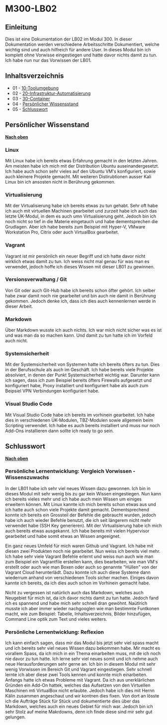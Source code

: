 # M300-LB02

## Einleitung

Dies ist eine Dokumentation der LB02 im Modul 300. In dieser Dokumentation werden verschiedene Arbeitsschritte Dokumentiert, welche wichtig sind und auch hilfreich für andere User. In dieses Modul bin ich komplett ohne Vorwisse eingestiegen und hatte davor nichts damit zu tun. Ich habe nun nur das Vorwissen der LB01.

## Inhaltsverzeichnis

* 01 - [10-Toolumgebung](10_Toolumgebung)
* 02 - [20-Infrastruktur-Automatisierung](/20_Infrastruktur_automatisierung)
* 03 - [30-Container](/30_Container/README.md)
* 04 - [Persönlicher Wissensstand](#persönlicher-wissenstand)
* 05 - [Schlusswort](#schlusswort)

## Persönlicher Wissenstand

[**Nach oben**](#m300-services)

### Linux

Mit Linux habe ich bereits etwas Erfahrung gemacht in den letzten Jahren. Am meisten habe ich mich mit der Distribution Ubuntu auseinandergesetzt. Ich habe auch schon sehr vieles auf den Ubuntu VM's konfiguriert, sowie auch kleinere Projekte gemacht. Mit weiteren Distirubtionen ausser Kali Linux bin ich ansosten nicht in Berührung gekommen.

### Virtualisierung

Mit der Virtualisierung habe ich bereits etwas zu tun gehabt. Sehr oft habe ich auch mit virtuellen Machinen gearbeitet und zurzeit habe ich auch das letzte ÜK-Modul, in dem es auch umn Virtualisierung geht. Jedoch bin ich noch nicht so tief in die Materie eingetauch und habe dementsprechen die Grudlagen. Aber ich habe bereits zum Beispiel mit Hyper-V, VMware Workstation Pro, Citrix oder auch VirtualBox gearbeitet.

### Vagrant

Vagrant ist mir persönlich ein neuer Begriff und ich hatte davor nicht wirklich etwas damit zu tun. Ich weiss nicht mal genau für was man es verwendet, jedoch hoffe ich dieses Wissen mit dieser LB01 zu gewinnen.

### Versionsverwaltung / Git

Von Git oder auch Git-Hub habe ich bereits schon öfter gehört. Ich selber habe zwar damit noch nie gearbeitet und bin auch nie damit in Berührung gekommen. Jedoch denke ich, dass ich dies auch kennenlernen werde in dieser Arbeit.

### Markdown

Über Markdown wusste ich auch nichts. Ich war mich nicht sicher was es ist und was man da so machen kann. Und damit zu tun hatte ich im Vorfeld auch nicht.

### Systemsicherheit

Mit der Systemsicherheit von Systemen hatte ich bereits öfters zu tun. Dies in der Berufsschule als auch im Geschäft. Ich habe bereits viele Projekte absolviert, in denen der Punkt Systemsicherheit wichtig war. Darunter kann ich sagen, dass ich zum Beispiel bereits öfters Firewalls aufgesetzt und konfiguriert habe, Proxy installiert und konfiguriert habe als auch zum Beipsiel VPN Verbindungen konfiguriert habe.

### Visual Studio Code

Mit Visual Studio Code habe ich bereits im vorhinein gearbeitet. Ich habe dies in verschiedenen ÜK-Modulen, TBZ-Modulen sowie allgemein beim Scripting verwendet. Ich habe es auch bereits installiert und muss nur noch Add-Ons installieren dann sollte ich ready to go sein.

## Schlusswort

[**Nach oben**](#m300-services)

### Persönliche Lernentwicklung: Vergleich Vorwissen - Wissenszuwachs

In der LB01 habe ich sehr viel neues Wissen dazu gewonnen. Ich bin in dieses Modul mit sehr wenig bis zu gar kein Wissen eingestiegen. Nun kann ich bereits vieles mehr und ich habe auch mein Wissen um einiges erweitern können. Mit Linux kannte ich mich bereits schon etwas aus und ich hatte auch schon viele Projekte damit gemacht. Dementsprechend konnte ich bereits ein Grossteil der Befehle die gebraucht wurden, jedoch habe ich auch wieder Befehle benutzt, die ich seit längerem nicht mehr verwendet habe (SSH Key generieren). Mit der Virtualisierung habe ich mich auch bereits etwas ausgekannt. Ich habe bereits mit vielen Hypervisor gearbeitet und habe somit etwas an Wissen angeeignet.

Ein ganz neues Umfeld für mich waren Github und Vagrant. Ich habe mit diesen zwei Produkten noch nie gearbeitet. Nun weiss ich bereits viel mehr. Ich habe sehr viele Vagrant Befehle erlernt und weiss nun auch wie man zum Beispiel ein Vagrantfile erstellen kann, dies bearbeiten, wie man VM's erstellt oder auch wie man Boxen oder auch so genannte "Hüllen" von der Vagrant Cloud herunterlädt. Dazu konnte ich auch diese Systeme dann wiederrum anhand von verschiedenen Tools sicher machen. Einiges davon kannte ich bereits, da ich dies auch schon im Vorhinein gemacht habe.

Nicht zu vergessen ist natürlich auch das Markdown, welches auch Neugebiet für mich ist, da ich davor nichts damit zu tun hatte. Jedoch fand ich es spannend und habe mich sehr schnell dran gewöhnt. Naütlrich musste ich aber immer wieder nachgooglen wie man bestimmte Funtkonen macht, wie zum Beispiel: Tabelle, Inhaltsverzeichnis, Bilder hinzufügen, Command Line optik zum Text und vieles weiters.

### Persönliche Lernentwicklung: Reflexion

Ich kann einfach sagen, dass mir das Modul bis jetzt sehr viel spass macht und ich bereits sehr viel neues Wissen dazu bekommen habe. Mir macht es vorallem Spass, da ich mich in ein Thema einarbeiten muss, mit de ich noch nie davor zu tun hatte. Ich lerne sehr viel neues somit und ich nehme auch neue Herausforderungen sehr gerne an. Ich bin in diesem Modul mit sehr wenig Vorwissen im Bereich Git und Vagrant eingestiegen. Sehr schnell  lernte ich aber diese zwei Tools kennen und konnte mich einarbeiten. Anfangs hatte ich etwas Probleme mit Vagrant. Da ich aus unerklärlichen Gründen ein Add-On hattek, welches das Aufsetzen von den Virtuellen Maschinen mti VirtualBox nicht erlaubte. Jedoch habe ich dies mit Hernn Kälin zusammen angeschaut und wir kontnen dies fixen. Von dort an lösste ich die Aufträge Stück für Stück und dokumentierte dies über das Markdown, welches auch ein neues Gebiet für mich war. Jedoch bin ich sehr Stolz auf meine Makrdowns, denn ich finde diese sind mir sehr gut gelungen.